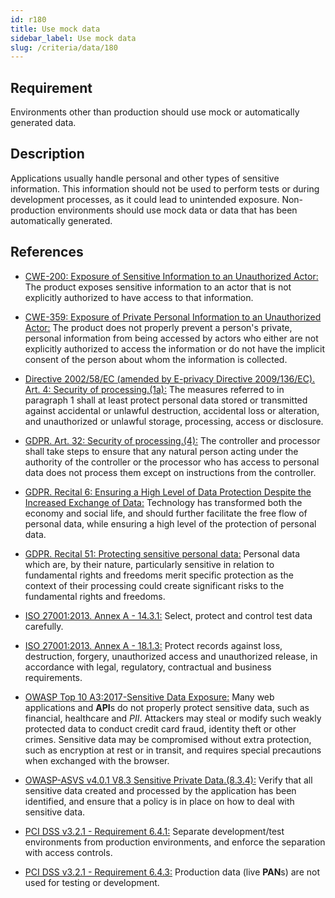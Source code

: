 ```yaml
---
id: r180
title: Use mock data
sidebar_label: Use mock data
slug: /criteria/data/180
---
```


## Requirement

Environments other than production
should use mock
or automatically generated data.

## Description

Applications usually handle personal
and other types of sensitive information.
This information should not be used
to perform tests
or during development processes,
as it could lead to unintended exposure.
Non-production environments
should use mock data
or data that has been automatically generated.

## References

- [CWE-200: Exposure of Sensitive Information to an Unauthorized Actor:](https://cwe.mitre.org/data/definitions/200.html)
The product exposes sensitive information
to an actor that is not explicitly
authorized to have access
to that information.

- [CWE-359: Exposure of Private Personal Information to an Unauthorized Actor:](https://cwe.mitre.org/data/definitions/359.html)
The product does not properly prevent
a person's private,
personal information from being accessed
by actors who either are not explicitly authorized
to access the information
or do not have the implicit consent
of the person about whom
the information is collected.

- [Directive 2002/58/EC (amended by E-privacy Directive 2009/136/EC). Art. 4: Security of processing.(1a):](https://eur-lex.europa.eu/legal-content/EN/TXT/PDF/?uri=CELEX:02002L0058-20091219)
The measures referred to
in paragraph 1 shall at least
protect personal data
stored or transmitted against accidental
or unlawful destruction,
accidental loss or alteration,
and unauthorized
or unlawful storage, processing,
access or disclosure.

- [GDPR. Art. 32: Security of processing.(4):](https://gdpr-info.eu/art-32-gdpr/)
The controller and processor
shall take steps to ensure
that any natural person
acting under the authority of the controller
or the processor who has access
to personal data does not process them
except on instructions
from the controller.

- [GDPR. Recital 6: Ensuring a High Level of Data Protection Despite the Increased Exchange of Data:](https://gdpr-info.eu/recitals/no-2/)
Technology has transformed both
the economy and social life,
and should further facilitate the free flow
of personal data,
while ensuring a high level
of the protection of personal data.

- [GDPR. Recital 51: Protecting sensitive personal data:](https://gdpr-info.eu/recitals/no-51/)
Personal data which are, by their nature,
particularly sensitive in relation to
fundamental rights and freedoms
merit specific protection
as the context of their processing
could create significant risks
to the fundamental rights
and freedoms.

- [ISO 27001:2013. Annex A - 14.3.1:](https://www.iso.org/obp/ui/#iso:std:54534:en)
Select, protect
and control test data carefully.

- [ISO 27001:2013. Annex A - 18.1.3:](https://www.iso.org/obp/ui/#iso:std:54534:en)
Protect records against loss,
destruction, forgery,
unauthorized access
and unauthorized release,
in accordance with legal,
regulatory, contractual
and business requirements.

- [OWASP Top 10 A3:2017-Sensitive Data Exposure:](https://owasp.org/www-project-top-ten/OWASP_Top_Ten_2017/Top_10-2017_A3-Sensitive_Data_Exposure)
Many web applications and **API**s
do not properly protect sensitive data,
such as financial,
healthcare and *PII*.
Attackers may steal
or modify such weakly protected data
to conduct credit card fraud,
identity theft or other crimes.
Sensitive data may be compromised
without extra protection,
such as encryption at rest
or in transit,
and requires special precautions
when exchanged with the browser.

- [OWASP-ASVS v4.0.1 V8.3 Sensitive Private Data.(8.3.4):](https://owasp.org/www-project-application-security-verification-standard/)
Verify that all sensitive data created
and processed by the application
has been identified,
and ensure that a policy is in place
on how to deal with sensitive data.

- [PCI DSS v3.2.1 - Requirement 6.4.1:](https://www.pcisecuritystandards.org/documents/PCI_DSS_v3-2-1.pdf)
Separate development/test environments
from production environments,
and enforce the separation
with access controls.

- [PCI DSS v3.2.1 - Requirement 6.4.3:](https://www.pcisecuritystandards.org/documents/PCI_DSS_v3-2-1.pdf)
Production data (live **PAN**s)
are not used for testing
or development.

